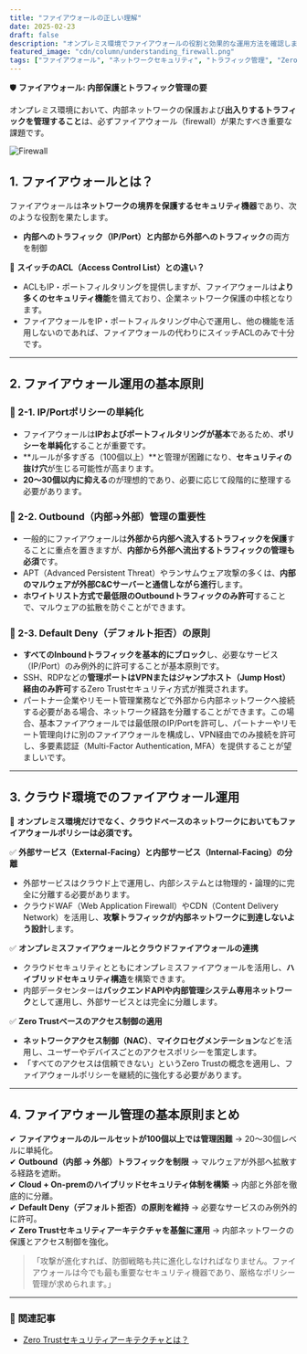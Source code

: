 ```yaml
---
title: "ファイアウォールの正しい理解"
date: 2025-02-23
draft: false
description: "オンプレミス環境でファイアウォールの役割と効果的な運用方法を確認します。ネットワーク保護とトラフィック管理の鍵は何ですか？"
featured_image: "cdn/column/understanding_firewall.png"
tags: ["ファイアウォール", "ネットワークセキュリティ", "トラフィック管理", "Zero Trust", "PLURA-XDR"]
---
```


🛡️ **ファイアウォール: 内部保護とトラフィック管理の要**

オンプレミス環境において、内部ネットワークの保護および**出入りするトラフィックを管理すること**は、必ずファイアウォール（firewall）が果たすべき重要な課題です。

![Firewall](https://blog.plura.io/cdn/column/understanding_firewall.png)
<!--more-->

## 1. ファイアウォールとは？

ファイアウォールは**ネットワークの境界を保護するセキュリティ機器**であり、次のような役割を果たします。

- **内部へのトラフィック（IP/Port）**と**内部から外部へのトラフィック**の両方を制御

📌 **スイッチのACL（Access Control List）との違い？**
- ACLもIP・ポートフィルタリングを提供しますが、ファイアウォールは**より多くのセキュリティ機能**を備えており、企業ネットワーク保護の中核となります。
- ファイアウォールをIP・ポートフィルタリング中心で運用し、他の機能を活用しないのであれば、ファイアウォールの代わりにスイッチACLのみで十分です。

---

## 2. ファイアウォール運用の基本原則

### 🔹 2-1. **IP/Portポリシーの単純化**
- ファイアウォールは**IPおよびポートフィルタリングが基本**であるため、**ポリシーを単純化**することが重要です。
- **ルールが多すぎる（100個以上）**と管理が困難になり、**セキュリティの抜け穴**が生じる可能性が高まります。
- **20～30個以内に抑える**のが理想的であり、必要に応じて段階的に整理する必要があります。

### 🔹 2-2. **Outbound（内部→外部）管理の重要性**
- 一般的にファイアウォールは**外部から内部へ流入するトラフィックを保護**することに重点を置きますが、**内部から外部へ流出するトラフィックの管理も必須**です。
- APT（Advanced Persistent Threat）やランサムウェア攻撃の多くは、**内部のマルウェアが外部C&Cサーバーと通信しながら進行**します。
- **ホワイトリスト方式で最低限のOutboundトラフィックのみ許可**することで、マルウェアの拡散を防ぐことができます。

### 🔹 2-3. **Default Deny（デフォルト拒否）の原則**
- **すべてのInboundトラフィックを基本的にブロック**し、必要なサービス（IP/Port）のみ例外的に許可することが基本原則です。
- SSH、RDPなどの**管理ポートはVPNまたはジャンプホスト（Jump Host）経由のみ許可**するZero Trustセキュリティ方式が推奨されます。
- パートナー企業やリモート管理業務などで外部から内部ネットワークへ接続する必要がある場合、ネットワーク経路を分離することができます。この場合、基本ファイアウォールでは最低限のIP/Portを許可し、パートナーやリモート管理向けに別のファイアウォールを構成し、VPN経由でのみ接続を許可し、多要素認証（Multi-Factor Authentication, MFA）を提供することが望ましいです。

---

## 3. クラウド環境でのファイアウォール運用

🚀 **オンプレミス環境だけでなく、クラウドベースのネットワークにおいてもファイアウォールポリシーは必須です。**

✅ **外部サービス（External-Facing）と内部サービス（Internal-Facing）の分離**
- 外部サービスはクラウド上で運用し、内部システムとは物理的・論理的に完全に分離する必要があります。
- クラウドWAF（Web Application Firewall）やCDN（Content Delivery Network）を活用し、**攻撃トラフィックが内部ネットワークに到達しないよう設計**します。

✅ **オンプレミスファイアウォールとクラウドファイアウォールの連携**
- クラウドセキュリティとともにオンプレミスファイアウォールを活用し、**ハイブリッドセキュリティ構造**を構築できます。
- 内部データセンターは**バックエンドAPIや内部管理システム専用ネットワーク**として運用し、外部サービスとは完全に分離します。

✅ **Zero Trustベースのアクセス制御の適用**
- **ネットワークアクセス制御（NAC）**、**マイクロセグメンテーション**などを活用し、ユーザーやデバイスごとのアクセスポリシーを策定します。
- 「すべてのアクセスは信頼できない」というZero Trustの概念を適用し、ファイアウォールポリシーを継続的に強化する必要があります。

---

## 4. ファイアウォール管理の基本原則まとめ

✔ **ファイアウォールのルールセットが100個以上では管理困難** → 20～30個レベルに単純化。  
✔ **Outbound（内部 → 外部）トラフィックを制限** → マルウェアが外部へ拡散する経路を遮断。  
✔ **Cloud + On-premのハイブリッドセキュリティ体制を構築** → 内部と外部を徹底的に分離。  
✔ **Default Deny（デフォルト拒否）の原則を維持** → 必要なサービスのみ例外的に許可。  
✔ **Zero Trustセキュリティアーキテクチャを基盤に運用** → 内部ネットワークの保護とアクセス制御を強化。  

> 「攻撃が進化すれば、防御戦略も共に進化しなければなりません。ファイアウォールは今でも最も重要なセキュリティ機器であり、厳格なポリシー管理が求められます。」

---

### 📖 **関連記事**
- [Zero Trustセキュリティアーキテクチャとは？](https://blog.plura.io/ja/column/zero_trust_architecture/)
